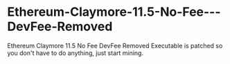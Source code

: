 # Ethereum-Claymore-11.5-No-Fee---DevFee-Removed
Ethereum Claymore 11.5 No Fee DevFee Removed  Executable is patched so you don't have to do anything, just start mining.
